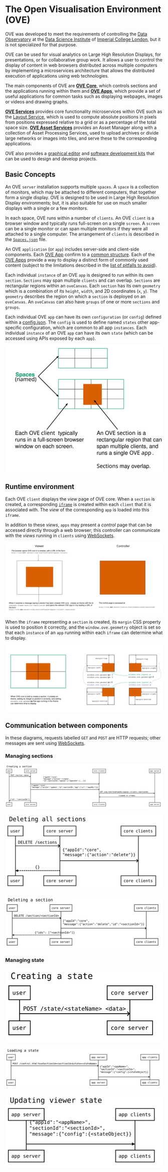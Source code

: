 # The Open Visualisation Environment (OVE)

OVE was developed to meet the requirements of controlling the [Data Observatory](https://www.imperial.ac.uk/data-science/data-observatory/) at the [Data Science Institute](https://www.imperial.ac.uk/data-science/) of [Imperial College London](https://www.imperial.ac.uk), but it is not specialized for that purpose.

OVE can be used for visual analytics on Large High Resolution Displays, for presentations, or for collaborative group work. It allows a user to control the display of content in web browsers distributed across multiple computers by implementing a microservices architecture that allows the distributed execution of applications using web technologies.

The main components of OVE are [**OVE Core**](https://github.com/ove/ove), which controls sections and the applications running within them and [**OVE Apps**](https://github.com/ove/ove-apps), which provide a set of useful applications for common tasks such as displaying webpages, images or videos and drawing graphs.

[**OVE Services**](https://github.com/ove/ove-services) provides core functionality microservices within OVE such as the [Layout Service](https://github.com/ove/ove-services/tree/master/packages/ove-service-layout), which is used to compute absolute positions in pixels from positions expressed relative to a grid or as a percentage of the total space size. [**OVE Asset Services**](https://github.com/ove/ove-asset-services) provides an Asset Manager along with a collection of Asset Processing Services, used to upload archives or divide large networks or images into tiles, and serve these to the corresponding applications.

OVE also provides a [graphical editor](https://github.com/ove/ove-editor) and [software development kits](https://github.com/ove/ove-sdks) that can be used to design and develop projects.

## Basic Concepts

An OVE `server` installation supports multiple `spaces`. A `space` is a collection of monitors, which may be attached to different computers, that together form a single display. OVE is designed to be used in Large High Resolution Display environments; but, it is also suitable for use on much smaller displays with a single or a few monitors.

In each space, OVE runs within a number of `clients`. An OVE `client` is a browser window and typically runs full-screen on a single `screen`. A `screen` can be a single monitor or can span multiple monitors if they were all attached to a single computer. The arrangement of `clients` is described in the [`Spaces.json`](https://github.com/ove/ove/blob/master/packages/ove-core/src/client/Spaces.json) file.

An OVE `application` (or `app`) includes server-side and client-side components. Each [OVE App](https://github.com/ove/ove-apps/packages) confirm to a [common structure](./APP_DEVELOPMENT.md/#application-structure). Each of the [OVE Apps](https://github.com/ove/ove-apps) provide a way to display a distinct form of commonly used content (subject to the limitations described in the [list of pitfalls to avoid](./PITFALLS.md)).

Each individual `instance` of an OVE `app` is designed to run within its own `section`. `Sections` may span multiple `clients` and can overlap. `Sections` are rectangular regions within an `oveCanvas`. Each `section` has its own `geometry` which is a combination of its `height`, `width`, and 2D coordinates (`x`, `y`). The `geometry` describes the region on which a `section` is deployed on an `oveCanvas`. An `oveCanvas` can also have `groups` of one or more `sections` and `groups`.

Each individual OVE `app` can have its own `configuration` (or `config`) defined within a [config.json](./APP_DEVELOPMENT.md/#application-structure). The `config` is used to define named `states` other app-specific configuration, which are common to all app `instances`. Each individual `instance` of an OVE `app` can have its own `state` (which can be accessed using APIs exposed by each `app`).

![basic concepts](images/concepts.svg)

## Runtime environment

Each OVE `client` displays the *view* page of OVE core. When a `section` is created, a corresponding [`iframe`](https://developer.mozilla.org/en-US/docs/Web/HTML/Element/iframe) is created within each `client` that it is associated with. The *view* of the corresponding `app` is loaded into this `iframe`.

In addition to these *views*, `apps` may present a *control* page that can be accessed directly through a web browser; this controller can communicate with the *views* running in `clients` using [WebSockets](https://developer.mozilla.org/en-US/docs/Web/API/WebSockets_API).

![urls](images/urls.svg)

When the `iframe` representing a `section` is created, its `margin` CSS property is used to position it correctly, and the `window.ove.geometry` object is set so that each `instance` of an `app` running within each `iframe` can determine what to display.

![tiling](images/tiling.svg)

## Communication between components

In these diagrams, requests labelled `GET` and `POST` are HTTP requests; other messages are sent using [WebSockets](https://developer.mozilla.org/en-US/docs/Web/API/WebSockets_API).

### Managing sections

![create section](images/sequence-diagrams/create-section.svg)

![delete sections](images/sequence-diagrams/delete-sections.svg)

![delete section](images/sequence-diagrams/delete-section.svg)

### Managing state

![create state](images/sequence-diagrams/create-state.svg)

![load state](images/sequence-diagrams/load-state.svg)

![cache state](images/sequence-diagrams/update-state.svg)
